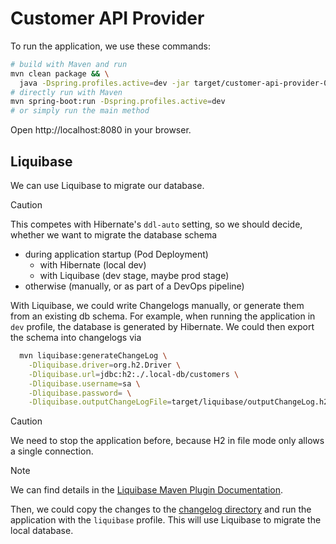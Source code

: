 # Customer API Provider

To run the application, we use these commands:

```bash
# build with Maven and run
mvn clean package && \
  java -Dspring.profiles.active=dev -jar target/customer-api-provider-0.0.1-SNAPSHOT.jar
# directly run with Maven
mvn spring-boot:run -Dspring.profiles.active=dev
# or simply run the main method
```

Open http://localhost:8080 in your browser.

## Liquibase

We can use Liquibase to migrate our database.

> [!CAUTION]
> This competes with Hibernate's `ddl-auto` setting, so we should decide, whether we want to migrate the database schema
> - during application startup (Pod Deployment)
>   - with Hibernate (local dev)
>   - with Liquibase (dev stage, maybe prod stage)
> - otherwise (manually, or as part of a DevOps pipeline)

With Liquibase, we could write Changelogs manually, or generate them from an existing db schema. For example, when running the application in `dev` profile, the database is generated by Hibernate. We could then export the schema into changelogs via

```bash
  mvn liquibase:generateChangeLog \
    -Dliquibase.driver=org.h2.Driver \
    -Dliquibase.url=jdbc:h2:./.local-db/customers \
    -Dliquibase.username=sa \
    -Dliquibase.password= \
    -Dliquibase.outputChangeLogFile=target/liquibase/outputChangeLog.h2.sql
```

> [!CAUTION]
> We need to stop the application before, because
> H2 in file mode only allows a single connection.

> [!NOTE]
> We can find details in the [Liquibase Maven Plugin Documentation](https://docs.liquibase.com/tools-integrations/maven/home.html).

Then, we could copy the changes to the [changelog directory](src/main/resources/db/changelog) and run the application with the `liquibase` profile. This will use Liquibase to migrate the local database.
